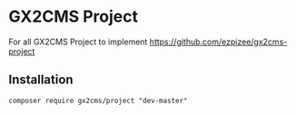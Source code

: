 GX2CMS Project
============================

For all GX2CMS Project to implement
https://github.com/ezpizee/gx2cms-project

## Installation

```
composer require gx2cms/project "dev-master"
```
